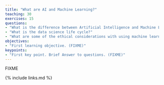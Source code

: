 ```yaml
---
title: "What are AI and Machine Learning?"
teaching: 30
exercises: 15
questions:
- "What is the difference between Artificial Intelligence and Machine Learning?"
- "What is the data science life cycle?"
- "What are some of the ethical considerations with using machine learning?"
objectives:
- "First learning objective. (FIXME)"
keypoints:
- "First key point. Brief Answer to questions. (FIXME)"
---
```

FIXME

{% include links.md %}